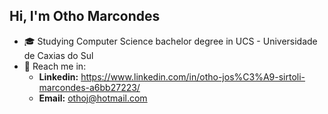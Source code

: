 ## Hi, I'm Otho Marcondes
- 🎓 Studying Computer Science bachelor degree in UCS - Universidade de Caxias do Sul
- 💬 Reach me in:
  - <strong>Linkedin:</strong> https://www.linkedin.com/in/otho-jos%C3%A9-sirtoli-marcondes-a6bb27223/
  - <strong>Email:</strong> othoj@hotmail.com
